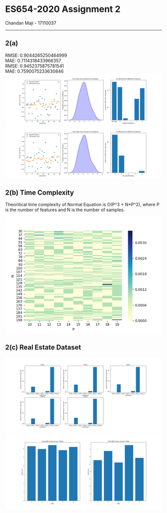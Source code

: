 # ES654-2020 Assignment 2

Chandan Maji - 17110037

------

## 2(a)
RMSE:  0.9044265250464999 <br>
MAE:  0.7114318433966357 <br>
RMSE:  0.9452375875781541 <br>
MAE:  0.7590075233630846 <br>
![Residuals with Intercept Term](./result_images/q2_linearRegression_1.png)
![Residuals without Intercept Term](./result_images/q2_linearRegression_2.png)


## 2(b) Time Complexity

Theoritical time complexity of Normal Equation is O(P^3 + N*P^2), where P is the number of features and N is the number of samples.

![Time Complexity Heatmap](./result_images/q2_linearRegression_3.png)


## 2(c) Real Estate Dataset

![Weights of the 5 folds](./result_images/q2_linearRegression_realEstate_1.png)
![Test and Train MAE Scores of 5 folds](./result_images/q2_linearRegression_realEstate_2.png)